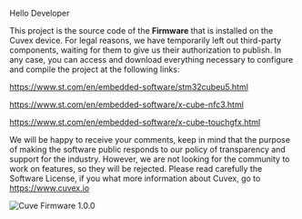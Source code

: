 Hello Developer

This project is the source code of the **Firmware** that is installed on the Cuvex device. For legal reasons, we have temporarily left out third-party components, waiting for them to give us their authorization to publish. In any case, you can access and download everything necessary to configure and compile the project at the following links:

https://www.st.com/en/embedded-software/stm32cubeu5.html

https://www.st.com/en/embedded-software/x-cube-nfc3.html

https://www.st.com/en/embedded-software/x-cube-touchgfx.html

  
We will be happy to receive your comments, keep in mind that the purpose of making the software public responds to our policy of transparency and support for the industry. However, we are not looking for the community to work on features, so they will be rejected. Please read carefully the Software License, if you what more information about Cuvex, go to https://www.cuvex.io

![Cuve Firmware 1.0.0](https://store.cuvex.io/cdn/shop/files/welcomepack_dispositico_perspectiva_20231210.png?v=1702407451)